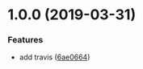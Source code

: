 # 1.0.0 (2019-03-31)


### Features

* add travis ([6ae0664](https://github.com/JohannLai/react-component-test-demo/commit/6ae0664))



